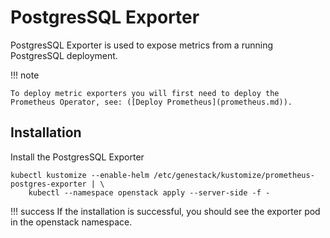 # PostgresSQL Exporter

PostgresSQL Exporter is used to expose metrics from a running PostgresSQL deployment.

!!! note

    To deploy metric exporters you will first need to deploy the Prometheus Operator, see: ([Deploy Prometheus](prometheus.md)).

## Installation

Install the PostgresSQL Exporter

``` shell
kubectl kustomize --enable-helm /etc/genestack/kustomize/prometheus-postgres-exporter | \
    kubectl --namespace openstack apply --server-side -f -
```

!!! success
    If the installation is successful, you should see the exporter pod in the openstack namespace.
